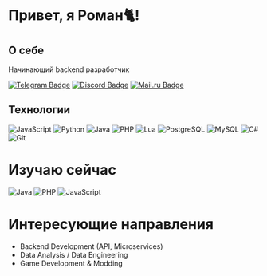 # Привет, я Роман🐈!

## О себе
Начинающий backend разработчик

[![Telegram Badge](https://img.shields.io/badge/-soulinfect-26A5E4?style=flat-square&logo=Telegram&logoColor=white&link=https://t.me/soulinfect)](https://t.me/soulinfect)
[![Discord Badge](https://img.shields.io/badge/-soulinfect-5865F2?style=flat-square&logo=Discord&logoColor=white&link=https://discord.com/users/soulinfect)](https://discord.com/users/soulinfect)
[![Mail.ru Badge](https://img.shields.io/badge/-soulinfect@mail.ru-005FF9?style=flat-square&logo=Mail.ru&logoColor=white&link=mailto:soulinfect@mail.ru)](mailto:soulinfect@mail.ru)

## Технологии 
![JavaScript](https://img.shields.io/badge/-JavaScript-black?style=flat-square&logo=javascript)
![Python](https://img.shields.io/badge/-Python-black?style=flat-square&logo=Python)
![Java](https://img.shields.io/badge/-java-E34A86?style=flat-square&logo=java)
![PHP](https://img.shields.io/badge/-PHP-777BB4?style=flat-square&logo=php)
![Lua](https://img.shields.io/badge/-Lua-2C2D72?style=flat-square&logo=lua)
![PostgreSQL](https://img.shields.io/badge/-PostgreSQL-336791?style=flat-square&logo=postgresql)
![MySQL](https://img.shields.io/badge/-MySQL-black?style=flat-square&logo=mysql)
![C#](https://img.shields.io/badge/-C%23-239120?style=flat-square&logo=c-sharp&logoColor=white) 
![Git](https://img.shields.io/badge/-Git-F05032?style=flat-square&logo=git&logoColor=white)

# Изучаю сейчас
![Java](https://img.shields.io/badge/-java-E34A86?style=flat-square&logo=java)
![PHP](https://img.shields.io/badge/-PHP-777BB4?style=flat-square&logo=php)
![JavaScript](https://img.shields.io/badge/-JavaScript-black?style=flat-square&logo=javascript)

# Интересующие направления
- Backend Development (API, Microservices)
- Data Analysis / Data Engineering
- Game Development & Modding
